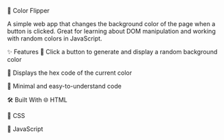 🎨 Color Flipper

A simple web app that changes the background color of the page when a button is clicked. Great for learning about DOM manipulation and working with random colors in JavaScript.

✨ Features
🎯 Click a button to generate and display a random background color

🔢 Displays the hex code of the current color

🧼 Minimal and easy-to-understand code

🛠️ Built With
🌐 HTML

🎨 CSS

🧠 JavaScript
